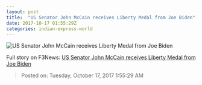 ```yaml
---
layout: post
title:  "US Senator John McCain receives Liberty Medal from Joe Biden"
date: 2017-10-17 01:55:29Z
categories: indian-express-world
---
```


![US Senator John McCain receives Liberty Medal from Joe Biden](http://images.indianexpress.com/2017/10/joe-biden-medal-759.jpg?w=759)




Full story on F3News: [US Senator John McCain receives Liberty Medal from Joe Biden](http://www.f3nws.com/n/TeZqsC)

> Posted on: Tuesday, October 17, 2017 1:55:29 AM
